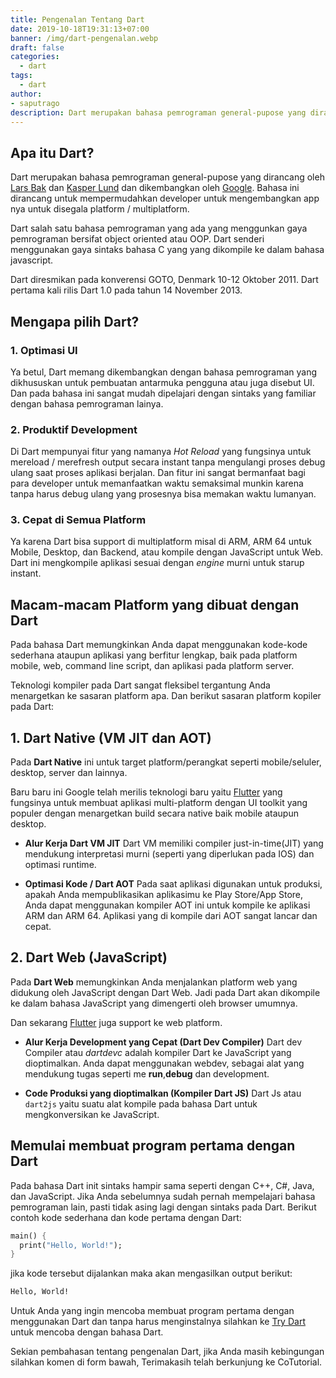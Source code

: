 ```yaml
---
title: Pengenalan Tentang Dart
date: 2019-10-18T19:31:13+07:00
banner: /img/dart-pengenalan.webp
draft: false
categories:
  - dart
tags:
  - dart
author: 
- saputrago  
description: Dart merupakan bahasa pemrograman general-pupose yang dirancang oleh Lars Bak dan Kasper Lund dan dikembangkan oleh Google.
---
```


## Apa itu Dart?
Dart merupakan bahasa pemrograman general-pupose yang dirancang oleh [Lars Bak](https://en.wikipedia.org/wiki/Lars_Bak_(computer_programmer)) dan [Kasper Lund](http://verdich.dk/kasper/) dan dikembangkan oleh [Google](https://google.com). Bahasa ini dirancang untuk mempermudahkan developer untuk mengembangkan app nya untuk disegala platform / multiplatform. 

Dart salah satu bahasa pemrograman yang ada yang menggunkan gaya pemrograman bersifat object oriented atau OOP. Dart senderi menggunakan gaya sintaks bahasa C yang yang dikompile ke dalam bahasa javascript. 

Dart diresmikan pada konverensi GOTO, Denmark 10-12 Oktober 2011. Dart pertama kali rilis Dart 1.0 pada tahun 14 November 2013. 

## Mengapa pilih Dart?

### 1. Optimasi UI
Ya betul, Dart memang dikembangkan dengan bahasa pemrograman yang dikhususkan untuk pembuatan antarmuka pengguna atau juga disebut UI. Dan pada bahasa ini sangat mudah dipelajari dengan sintaks yang familiar dengan bahasa pemrograman lainya.

### 2. Produktif Development
Di Dart mempunyai fitur yang namanya *Hot Reload* yang fungsinya untuk mereload / merefresh output secara instant tanpa mengulangi proses debug ulang saat proses aplikasi berjalan. Dan fitur ini sangat bermanfaat bagi para developer untuk memanfaatkan waktu semaksimal munkin karena tanpa harus debug ulang yang prosesnya bisa memakan waktu lumanyan.

### 3. Cepat di Semua Platform
Ya karena Dart bisa support di multiplatform misal di ARM, ARM 64 untuk Mobile, Desktop, dan Backend, atau kompile dengan JavaScript untuk Web. Dart ini mengkompile aplikasi sesuai dengan *engine* murni untuk starup instant. 

## Macam-macam Platform yang dibuat dengan Dart
Pada bahasa Dart memungkinkan Anda dapat menggunakan kode-kode sederhana ataupun aplikasi yang berfitur lengkap, baik pada platform mobile, web, command line script, dan aplikasi pada platform server.

Teknologi kompiler pada Dart sangat fleksibel tergantung Anda menargetkan ke sasaran platform apa. Dan berikut sasaran platform kopiler pada Dart:

## 1. Dart Native (VM JIT dan AOT)
Pada **Dart Native** ini untuk target platform/perangkat seperti mobile/seluler, desktop, server dan lainnya. 

Baru baru ini Google telah merilis teknologi baru yaitu [Flutter](https://flutter.dev) yang fungsinya untuk membuat aplikasi multi-platform dengan UI toolkit yang populer dengan menargetkan build secara native baik mobile ataupun desktop.

  - **Alur Kerja Dart VM JIT**
  Dart VM memiliki compiler just-in-time(JIT) yang mendukung interpretasi murni (seperti yang diperlukan pada IOS) dan optimasi runtime.

  - **Optimasi Kode / Dart AOT**
  Pada saat aplikasi digunakan untuk produksi, apakah Anda mempublikasikan aplikasimu ke Play Store/App Store, Anda dapat menggunakan kompiler AOT ini untuk kompile ke aplikasi ARM dan ARM 64. Aplikasi yang di kompile dari AOT sangat lancar dan cepat. 

## 2. Dart Web (JavaScript)
Pada **Dart Web** memungkinkan Anda menjalankan platform web yang didukung oleh JavaScript dengan Dart Web. Jadi pada Dart akan dikompile ke dalam bahasa JavaScript yang dimengerti oleh browser umumnya.

Dan sekarang [Flutter](https://flutter.dev/web) juga support ke web platform. 
  
  - **Alur Kerja Development yang Cepat (Dart Dev Compiler)** Dart dev Compiler atau *dartdevc* adalah kompiler Dart ke JavaScript yang dioptimalkan. Anda dapat menggunakan webdev, sebagai alat yang mendukung tugas seperti me **run**,**debug** dan development.  
  
  - **Code Produksi yang dioptimalkan (Kompiler Dart JS)** Dart Js atau `dart2js` yaitu suatu alat kompile pada bahasa Dart untuk mengkonversikan ke JavaScript.

## Memulai membuat program pertama dengan Dart

Pada bahasa Dart init sintaks hampir sama seperti dengan C++, C#, Java, dan JavaScript. Jika Anda sebelumnya sudah pernah mempelajari bahasa pemrograman lain, pasti tidak asing lagi dengan sintaks pada Dart. Berikut contoh kode sederhana  dan kode pertama dengan Dart:

```dart
main() {
  print("Hello, World!");
}
```

jika kode tersebut dijalankan maka akan mengasilkan output berikut:
```bash
Hello, World!
```

Untuk Anda yang ingin mencoba membuat program pertama dengan menggunakan Dart dan tanpa harus menginstalnya silahkan ke [Try Dart](https://dart.dev/#try-dart) untuk mencoba dengan bahasa Dart.

Sekian pembahasan tentang pengenalan Dart, jika Anda masih kebingungan silahkan komen di form bawah, Terimakasih telah berkunjung ke CoTutorial.
